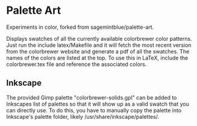 # Palette Art

Experiments in color, forked from sagemintblue/palette-art.

Displays swatches of all the currently available colorbrewer color
patterns. Just run the include latex/Makefile and it will fetch the
most recent version from the colorbrewer website and generate a pdf of
all the swatches. The names of the colors are listed at the top. To
use this in LaTeX, include the colorbrewer.tex file and reference the
associated colors.

## Inkscape
The provided Gimp palette "colorbrewer-solids.gpl" can be added to Inkscapes list of palettes so that it will show up as a valid swatch that you can directly use. To do this, you have to manually copy the palette into Inkscape's palette folder, likely /usr/share/inkscape/palettes/.
